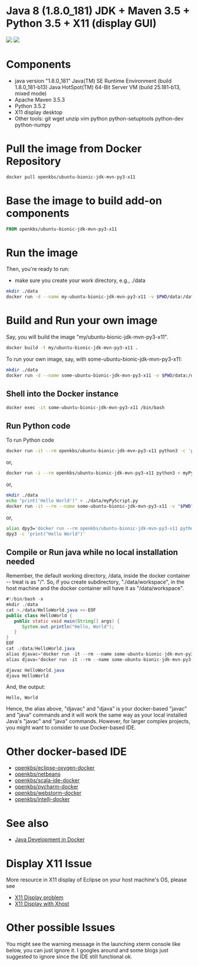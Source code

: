 # Java 8 (1.8.0_181) JDK + Maven 3.5 + Python 3.5 + X11 (display GUI)
[![](https://images.microbadger.com/badges/image/openkbs/ubuntu-bionic-jdk-mvn-py3-x11.svg)](https://microbadger.com/images/openkbs/ubuntu-bionic-jdk-mvn-py3-x11 "Get your own image badge on microbadger.com") [![](https://images.microbadger.com/badges/version/openkbs/ubuntu-bionic-jdk-mvn-py3-x11.svg)](https://microbadger.com/images/openkbs/ubuntu-bionic-jdk-mvn-py3-x11 "Get your own version badge on microbadger.com")

# Components
* java version "1.8.0_181"
  Java(TM) SE Runtime Environment (build 1.8.0_181-b13)
  Java HotSpot(TM) 64-Bit Server VM (build 25.181-b13, mixed mode)
* Apache Maven 3.5.3
* Python 3.5.2
* X11 display desktop
* Other tools: git wget unzip vim python python-setuptools python-dev python-numpy 

# Pull the image from Docker Repository

```bash
docker pull openkbs/ubuntu-bionic-jdk-mvn-py3-x11
```

# Base the image to build add-on components

```Dockerfile
FROM openkbs/ubuntu-bionic-jdk-mvn-py3-x11
```

# Run the image

Then, you're ready to run:
- make sure you create your work directory, e.g., ./data

```bash
mkdir ./data
docker run -d --name my-ubuntu-bionic-jdk-mvn-py3-x11 -v $PWD/data:/data -i -t openkbs/ubuntu-bionic-jdk-mvn-py3-x11
```

# Build and Run your own image
Say, you will build the image "my/ubuntu-bionic-jdk-mvn-py3-x11".

```bash
docker build -t my/ubuntu-bionic-jdk-mvn-py3-x11 .
```

To run your own image, say, with some-ubuntu-bionic-jdk-mvn-py3-x11:

```bash
mkdir ./data
docker run -d --name some-ubuntu-bionic-jdk-mvn-py3-x11 -v $PWD/data:/data -i -t my/jdk-mvn-py3
```

## Shell into the Docker instance

```bash
docker exec -it some-ubuntu-bionic-jdk-mvn-py3-x11 /bin/bash
```

## Run Python code

To run Python code

```bash
docker run -it --rm openkbs/ubuntu-bionic-jdk-mvn-py3-x11 python3 -c 'print("Hello World")'
```

or,

```bash
docker run -i --rm openkbs/ubuntu-bionic-jdk-mvn-py3-x11 python3 < myPyScript.py
```

or,

```bash
mkdir ./data
echo "print('Hello World')" > ./data/myPyScript.py
docker run -it --rm --name some-ubuntu-bionic-jdk-mvn-py3-x11 -v "$PWD"/data:/data openkbs/ubuntu-bionic-jdk-mvn-py3-x11 python3 myPyScript.py
```

or,

```bash
alias dpy3='docker run --rm openkbs/ubuntu-bionic-jdk-mvn-py3-x11 python3'
dpy3 -c 'print("Hello World")'
```

## Compile or Run java while no local installation needed
Remember, the default working directory, /data, inside the docker container -- treat is as "/".
So, if you create subdirectory, "./data/workspace", in the host machine and
the docker container will have it as "/data/workspace".

```java
#!/bin/bash -x
mkdir ./data
cat >./data/HelloWorld.java <<-EOF
public class HelloWorld {
   public static void main(String[] args) {
      System.out.println("Hello, World");
   }
}
EOF
cat ./data/HelloWorld.java
alias djavac='docker run -it --rm --name some-ubuntu-bionic-jdk-mvn-py3-x11 -v '$PWD'/data:/data openkbs/ubuntu-bionic-jdk-mvn-py3-x11 javac'
alias djava='docker run -it --rm --name some-ubuntu-bionic-jdk-mvn-py3-x11 -v '$PWD'/data:/data openkbs/ubuntu-bionic-jdk-mvn-py3-x11 java'

djavac HelloWorld.java
djava HelloWorld
```
And, the output:
```
Hello, World
```
Hence, the alias above, "djavac" and "djava" is your docker-based "javac" and "java" commands and
it will work the same way as your local installed Java's "javac" and "java" commands.
However, for larger complex projects, you might want to consider to use Docker-based IDE.

# Other docker-based IDE
* [openkbs/eclipse-oxygen-docker](https://hub.docker.com/r/openkbs/eclipse-oxygen-docker/)
* [openkbs/netbeans](https://hub.docker.com/r/openkbs/netbeans/)
* [openkbs/scala-ide-docker](https://hub.docker.com/r/openkbs/scala-ide-docker/)
* [openkbs/pycharm-docker](https://hub.docker.com/r/openkbs/pycharm-docker/)
* [openkbs/webstorm-docker](https://hub.docker.com/r/openkbs/webstorm-docker/)
* [openkbs/intellj-docker](https://hub.docker.com/r/openkbs/intellij-docker/)

# See also
* [Java Development in Docker](https://blog.giantswarm.io/getting-started-with-java-development-on-docker/)

# Display X11 Issue
More resource in X11 display of Eclipse on your host machine's OS, please see
* [X11 Display problem](https://askubuntu.com/questions/871092/failed-to-connect-to-mir-failed-to-connect-to-server-socket-no-such-file-or-di)
* [X11 Display with Xhost](http://www.ethicalhackx.com/fix-gtk-warning-cannot-open-display/)

# Other possible Issues
You might see the warning message in the launching xterm console like below, you can just ignore it. I googles around and some blogs just suggested to ignore since the IDE still functional ok.

